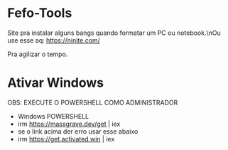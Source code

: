 # Fefo-Tools

Site pra instalar alguns bangs quando formatar um PC ou notebook.\nOu use esse aq: https://ninite.com/

Pra agilizar o tempo.

# Ativar Windows

OBS: EXECUTE O POWERSHELL COMO ADMINISTRADOR
- Windows POWERSHELL
- irm https://massgrave.dev/get | iex
- se o link acima der erro usar esse abaixo
- irm https://get.activated.win | iex
